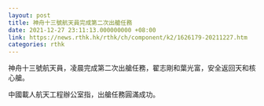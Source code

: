 ```yaml
---
layout: post
title: 神舟十三號航天員完成第二次出艙任務
date: 2021-12-27 23:11:13.000000000 +08:00
link: https://news.rthk.hk/rthk/ch/component/k2/1626179-20211227.htm
categories: rthk
---
```


神舟十三號航天員，凌晨完成第二次出艙任務，翟志剛和葉光富，安全返回天和核心艙。

中國載人航天工程辦公室指，出艙任務圓滿成功。
